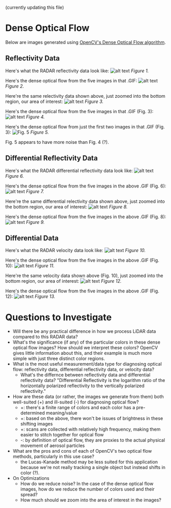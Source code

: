 (currently updating this file)

# Dense Optical Flow 
Below are images generated using [OpenCV's Dense Optical Flow algorithm](https://docs.opencv.org/3.4/d4/dee/tutorial_optical_flow.html).

## Reflectivity Data

Here's what the RADAR reflectivity data look like:
![alt text](https://github.com/waggle-sensor/summer2021/blob/main/Razin/Dense%20Optical%20Flow%20in%20OpenCV%20on%20Radar%20Data/ref_uncropped_animation.gif)
*Figure 1.*

Here's the dense optical flow from the five images in that .GIF:
![alt text](https://github.com/waggle-sensor/summer2021/blob/main/Razin/Dense%20Optical%20Flow%20in%20OpenCV%20on%20Radar%20Data/ref_uncropped_opticalhsv.png)
*Figure 2.*

Here're the same relectivity data shown above, just zoomed into the bottom region, our area of interest: 
![alt text](https://github.com/waggle-sensor/summer2021/blob/main/Razin/Dense%20Optical%20Flow%20in%20OpenCV%20on%20Radar%20Data/reflectivity_animation.gif)
*Figure 3.*

Here's the dense optical flow from the five images in that .GIF (Fig. 3):
![alt text](https://github.com/waggle-sensor/summer2021/blob/main/Razin/Dense%20Optical%20Flow%20in%20OpenCV%20on%20Radar%20Data/ref_cropped_opticalhsv.png)
*Figure 4.*

Here's the dense optical flow from just the first two images in that .GIF (Fig. 3):
![Fig. 5](https://github.com/waggle-sensor/summer2021/blob/main/Razin/Dense%20Optical%20Flow%20in%20OpenCV%20on%20Radar%20Data/ref_cropped_two_opticalhsv.png)
*Figure 5.*

Fig. 5 appears to have more noise than Fig. 4 (?).

## Differential Reflectivity Data

Here's what the RADAR differential reflectivity data look like:
![alt text](https://github.com/waggle-sensor/summer2021/blob/main/Razin/Dense%20Optical%20Flow%20in%20OpenCV%20on%20Radar%20Data/diff_ref_uncropped_animation.gif)
*Figure 6.*

Here's the dense optical flow from the five images in the above .GIF (Fig. 6):
![alt text](https://github.com/waggle-sensor/summer2021/blob/main/Razin/Dense%20Optical%20Flow%20in%20OpenCV%20on%20Radar%20Data/diff_ref_uncropped_output_opticalhsv.png)
*Figure 7.*

Here're the same differential relectivity data shown above, just zoomed into the bottom region, our area of interest: 
![alt text](https://github.com/waggle-sensor/summer2021/blob/main/Razin/Dense%20Optical%20Flow%20in%20OpenCV%20on%20Radar%20Data/diff_reflectivity_animation.gif)
*Figure 8.*

Here's the dense optical flow from the five images in the above .GIF (Fig. 8):
![alt text](https://github.com/waggle-sensor/summer2021/blob/main/Razin/Dense%20Optical%20Flow%20in%20OpenCV%20on%20Radar%20Data/diff_ref_cropped_output_opticalhsv.png)
*Figure 9.*

## Differential Data

Here's what the RADAR velocity data look like:
![alt text](https://github.com/waggle-sensor/summer2021/blob/main/Razin/Dense%20Optical%20Flow%20in%20OpenCV%20on%20Radar%20Data/vel__uncropped_animation.gif)
*Figure 10.*

Here's the dense optical flow from the five images in the above .GIF (Fig. 10):
![alt text](https://github.com/waggle-sensor/summer2021/blob/main/Razin/Dense%20Optical%20Flow%20in%20OpenCV%20on%20Radar%20Data/vel_uncropped_output_opticalhsv.png)
*Figure 11.*

Here're the same velocity data shown above (Fig. 10), just zoomed into the bottom region, our area of interest: 
![alt text](https://github.com/waggle-sensor/summer2021/blob/main/Razin/Dense%20Optical%20Flow%20in%20OpenCV%20on%20Radar%20Data/vel_animation.gif)
*Figure 12.*

Here's the dense optical flow from the five images in the above .GIF (Fig. 12):
![alt text](https://github.com/waggle-sensor/summer2021/blob/main/Razin/Dense%20Optical%20Flow%20in%20OpenCV%20on%20Radar%20Data/vel_cropped_output_opticalhsv.png)
*Figure 13.*


# Questions to Investigate
 - Will there be any practical difference in how we process LiDAR data compared to this RADAR data?
 - What's the significance (if any) of the particular colors in these dense optical flow images? How should we interpret these colors? OpenCV gives little information about this, and their example is much more simple with just three distinct color regions.
 - What is the most useful measurement/data type for diagnosing optical flow: reflectivity data, differential reflectivity data, or velocity data?
    - What's the differnce between reflectivity data and differential reflectivity data? "Differential Reflectivity is the logarithm ratio of the horizontally polarized reflectivity to the vertically polarized reflectivity."
 - How are these data (or rather, the images we generate from them) both well-suited (+) and ill-suited (-) for diagnosing optical flow?
    - +: there's a finite range of colors and each color has a pre-determined meaning/value
    - +: based on the above, there won't be issues of brightness in these shifting images 
    - +: scans are collected with relatively high frequency, making them easier to stitch together for optical flow
    - -: by definition of optical flow, they are proxies to the actual physical movement of aerosol particles
 - What are the pros and cons of each of OpenCV's two optical flow methods, particularly in this use case?
    - the Lucas-Kanade method may be less suited for this application because we're not really tracking a single object but instead shifts in color (?).
 - On Optimizations
    - How do we reduce noise? In the case of the dense optical flow images, how do we reduce the number of colors used and their spread?
    - How much should we zoom into the area of interest in the images?
